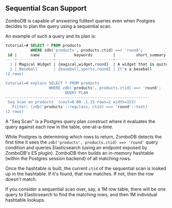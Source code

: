 ## Sequential Scan Support

ZomboDB is capable of answering fulltext queries even when Postgres decides to plan the query using a sequential scan.

An example of such a query and its plan is:

```sql
tutorial=# SELECT * FROM products 
           WHERE zdb('products', products.ctid) ==> 'round';
 id |      name      |        keywords         |         short_summary          |                                       long_description                                       | price | inventory_count | discontinued | availability_date 
----+----------------+-------------------------+--------------------------------+----------------------------------------------------------------------------------------------+-------+-----------------+--------------+-------------------
  1 | Magical Widget | {magical,widget,round}  | A widget that is quite magical | Magical Widgets come from the land of Magicville and are capable of things you can't imagine |  9900 |              42 | f            | 2015-08-31
  2 | Baseball       | {baseball,sports,round} | It's a baseball                | Throw it at a person with a big wooden stick and hope they don't hit it                      |  1249 |               2 | f            | 2015-08-21
(2 rows)

tutorial=# explain SELECT * FROM products 
                   WHERE zdb('products', products.ctid) ==> 'round';
                          QUERY PLAN                           
---------------------------------------------------------------
 Seq Scan on products  (cost=0.00..1.15 rows=2 width=153)
   Filter: (zdb('products'::regclass, ctid) ==> 'round'::text)
(2 rows)

```

A "Seq Scan" is a Postgres query plan construct where it evaluates the query against each row in the table, one-at-a-time.

While Postgres is determining which rows to return, ZomboDB detects the first time it sees the `zdb('products', products.ctid) ==> 'round'` query condition and queries Elasticsearch (using an endpoint exposed by ZomboDB's ES plugin).  ZomboDB then builds an in-memory hashtable (within the Postgres session backend) of all matching rows.

Once the hashtable is built, the current `ctid` of the sequential scan is looked up in the hashtable.  If it's found, that row matches.  If not, then the row doesn't match.

If you consider a sequential scan over, say, a 1M row table, there will be one query to Elasticsearch to find the matching rows, and then 1M individual hashtable lookups.